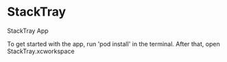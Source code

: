# StackTray
StackTray App

To get started with the app, run 'pod install' in the terminal.
After that, open StackTray.xcworkspace